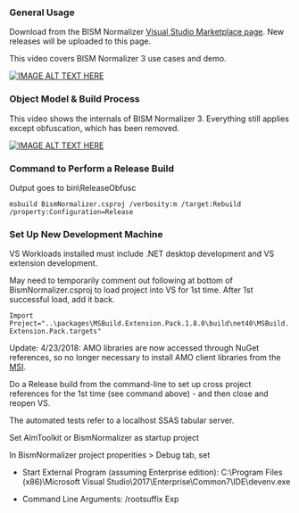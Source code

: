 ### General Usage

Download from the BISM Normalizer [Visual Studio Marketplace page](https://marketplace.visualstudio.com/items?itemName=ChristianWade.BISMNormalizer3). New releases will be uploaded to this page.

This video covers BISM Normalizer 3 use cases and demo.

[![IMAGE ALT TEXT HERE](http://img.youtube.com/vi/LZdOwfJqFrM/0.jpg)](http://www.youtube.com/watch?v=LZdOwfJqFrM)

### Object Model & Build Process

This video shows the internals of BISM Normalizer 3. Everything still applies except obfuscation, which has been removed.

[![IMAGE ALT TEXT HERE](http://img.youtube.com/vi/r3eGK-dSYuw/0.jpg)](http://www.youtube.com/watch?v=r3eGK-dSYuw)

### Command to Perform a Release Build

Output goes to bin\ReleaseObfusc

`msbuild BismNormalizer.csproj /verbosity:m /target:Rebuild /property:Configuration=Release`

### Set Up New Development Machine

VS Workloads installed must include .NET desktop development and VS extension development.

May need to temporarily comment out following at bottom of BismNormalizer.csproj to load project into VS for 1st time. After 1st successful load, add it back.

`Import Project="..\packages\MSBuild.Extension.Pack.1.8.0\build\net40\MSBuild.Extension.Pack.targets"`

Update: 4/23/2018: AMO libraries are now accessed through NuGet references, so no longer necessary to install AMO client libraries from the [MSI](https://docs.microsoft.com/en-us/azure/analysis-services/analysis-services-data-providers).

Do a Release build from the command-line to set up cross project references for the 1st time (see command above) - and then close and reopen VS.

The automated tests refer to a localhost SSAS tabular server.

Set AlmToolkit or BismNormalizer as startup project

In BismNormalizer project properities > Debug tab, set
* Start External Program (assuming Enterprise edition): C:\Program Files (x86)\Microsoft Visual Studio\2017\Enterprise\Common7\IDE\devenv.exe

* Command Line Arguments: /rootsuffix Exp
